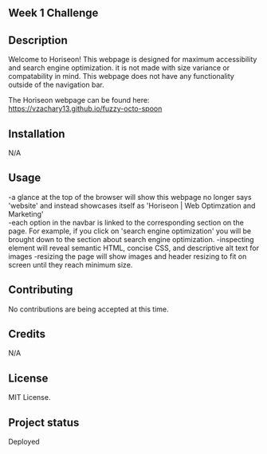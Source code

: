 ## Week 1 Challenge

## Description

Welcome to Horiseon! This webpage is designed for maximum accessibility and search engine optimization. it is not made with size variance or compatability in mind. This webpage does not have any functionality outside of the navigation bar.

The Horiseon webpage can be found here: https://vzachary13.github.io/fuzzy-octo-spoon

## Installation

N/A

## Usage
-a glance at the top of the browser will show this webpage no longer says 'website' and instead showcases itself as 'Horiseon | Web Optimzation and Marketing' <br>
-each option in the navbar is linked to the corresponding section on the page. For example, if you click on 'search engine optimization' you will be brought down to the section about search engine optimization.
-inspecting element will reveal semantic HTML, concise CSS, and descriptive alt text for images
-resizing the page will show images and header resizing to fit on screen until they reach minimum size.

## Contributing

No contributions are being accepted at this time.

## Credits

N/A

## License

MIT License.

## Project status

Deployed
